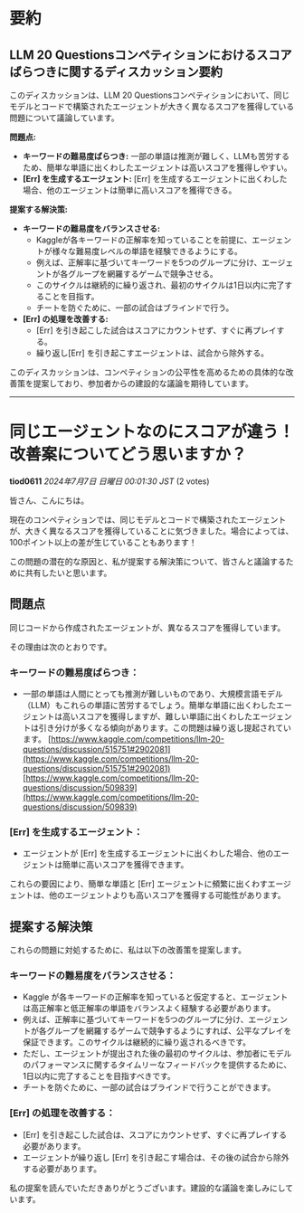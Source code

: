 # 要約 
## LLM 20 Questionsコンペティションにおけるスコアばらつきに関するディスカッション要約

このディスカッションは、LLM 20 Questionsコンペティションにおいて、同じモデルとコードで構築されたエージェントが大きく異なるスコアを獲得している問題について議論しています。

**問題点:**

* **キーワードの難易度ばらつき:** 一部の単語は推測が難しく、LLMも苦労するため、簡単な単語に出くわしたエージェントは高いスコアを獲得しやすい。
* **[Err] を生成するエージェント:** [Err] を生成するエージェントに出くわした場合、他のエージェントは簡単に高いスコアを獲得できる。

**提案する解決策:**

* **キーワードの難易度をバランスさせる:** 
    * Kaggleが各キーワードの正解率を知っていることを前提に、エージェントが様々な難易度レベルの単語を経験できるようにする。
    * 例えば、正解率に基づいてキーワードを5つのグループに分け、エージェントが各グループを網羅するゲームで競争させる。
    * このサイクルは継続的に繰り返され、最初のサイクルは1日以内に完了することを目指す。
    * チートを防ぐために、一部の試合はブラインドで行う。
* **[Err] の処理を改善する:**
    * [Err] を引き起こした試合はスコアにカウントせず、すぐに再プレイする。
    * 繰り返し[Err] を引き起こすエージェントは、試合から除外する。

このディスカッションは、コンペティションの公平性を高めるための具体的な改善策を提案しており、参加者からの建設的な議論を期待しています。


---
# 同じエージェントなのにスコアが違う！改善案についてどう思いますか？

**tiod0611** *2024年7月7日 日曜日 00:01:30 JST* (2 votes)

皆さん、こんにちは。

現在のコンペティションでは、同じモデルとコードで構築されたエージェントが、大きく異なるスコアを獲得していることに気づきました。場合によっては、100ポイント以上の差が生じていることもあります！

この問題の潜在的な原因と、私が提案する解決策について、皆さんと議論するために共有したいと思います。

## 問題点

同じコードから作成されたエージェントが、異なるスコアを獲得しています。

その理由は次のとおりです。

### キーワードの難易度ばらつき：

- 一部の単語は人間にとっても推測が難しいものであり、大規模言語モデル（LLM）もこれらの単語に苦労するでしょう。簡単な単語に出くわしたエージェントは高いスコアを獲得しますが、難しい単語に出くわしたエージェントは引き分けが多くなる傾向があります。この問題は繰り返し提起されています。
[https://www.kaggle.com/competitions/llm-20-questions/discussion/515751#2902081](https://www.kaggle.com/competitions/llm-20-questions/discussion/515751#2902081)
[https://www.kaggle.com/competitions/llm-20-questions/discussion/509839](https://www.kaggle.com/competitions/llm-20-questions/discussion/509839)

### [Err] を生成するエージェント：

- エージェントが [Err] を生成するエージェントに出くわした場合、他のエージェントは簡単に高いスコアを獲得できます。

これらの要因により、簡単な単語と [Err] エージェントに頻繁に出くわすエージェントは、他のエージェントよりも高いスコアを獲得する可能性があります。

## 提案する解決策

これらの問題に対処するために、私は以下の改善策を提案します。

### キーワードの難易度をバランスさせる：

- Kaggle が各キーワードの正解率を知っていると仮定すると、エージェントは高正解率と低正解率の単語をバランスよく経験する必要があります。
- 例えば、正解率に基づいてキーワードを5つのグループに分け、エージェントが各グループを網羅するゲームで競争するようにすれば、公平なプレイを保証できます。このサイクルは継続的に繰り返されるべきです。
- ただし、エージェントが提出された後の最初のサイクルは、参加者にモデルのパフォーマンスに関するタイムリーなフィードバックを提供するために、1日以内に完了することを目指すべきです。
- チートを防ぐために、一部の試合はブラインドで行うことができます。

### [Err] の処理を改善する：

- [Err] を引き起こした試合は、スコアにカウントせず、すぐに再プレイする必要があります。
- エージェントが繰り返し [Err] を引き起こす場合は、その後の試合から除外する必要があります。

私の提案を読んでいただきありがとうございます。建設的な議論を楽しみにしています。

